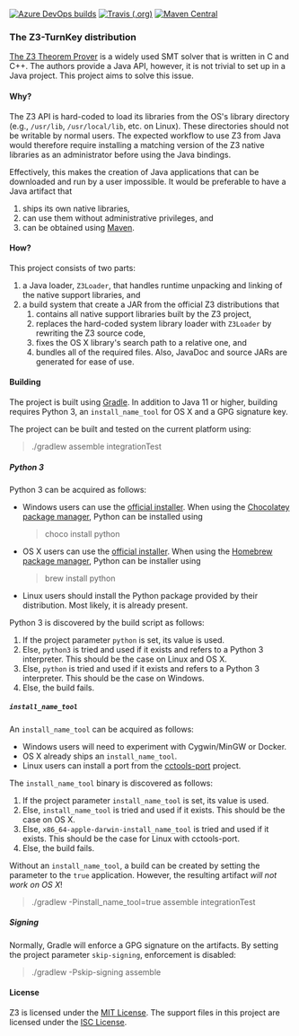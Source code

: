 [![Azure DevOps builds](https://img.shields.io/azure-devops/build/tudo-aqua/z3-turnkey/1?logo=azure-pipelines)](https://dev.azure.com/tudo-aqua/z3-turnkey)
[![Travis (.org)](https://img.shields.io/travis/tudo-aqua/z3-turnkey?logo=travis)](https://travis-ci.com/tudo-aqua/z3-turnkey)
[![Maven Central](https://img.shields.io/maven-central/v/io.github.tudo-aqua/z3-turnkey?logo=apache-maven)](https://search.maven.org/artifact/io.github.tudo-aqua/z3-turnkey)
### The Z3-TurnKey distribution

[The Z3 Theorem Prover](https://github.com/Z3Prover/z3/) is a widely used SMT solver that is written in C and C++. The
authors provide a Java API, however, it is not trivial to set up in a Java project. This project aims to solve this
issue.

#### Why?

The Z3 API is hard-coded to load its libraries from the OS's library directory (e.g., `/usr/lib`, `/usr/local/lib`,
etc. on Linux). These directories should not be writable by normal users. The expected workflow to use Z3 from Java
would therefore require installing a matching version of the Z3 native libraries as an administrator before using the
Java bindings.

Effectively, this makes the creation of Java applications that can be downloaded and run by a user impossible. It would
be preferable to have a Java artifact that
1. ships its own native libraries,
2. can use them without administrative privileges, and
3. can be obtained using [Maven](https://maven.apache.org/).

#### How?

This project consists of two parts:
1. a Java loader, `Z3Loader`, that handles runtime unpacking and linking of the native support libraries, and
2. a build system that create a JAR from the official Z3 distributions that
    1. contains all native support libraries built by the Z3 project,
    2. replaces the hard-coded system library loader with `Z3Loader` by rewriting the Z3 source code,
    3. fixes the OS X library's search path to a relative one, and
    3. bundles all of the required files.
Also, JavaDoc and source JARs are generated for ease of use.

#### Building

The project is built using [Gradle](https://gradle.org/). In addition to Java 11 or higher, building requires Python 3,
an `install_name_tool` for OS X and a GPG signature key.

The project can be built and tested on the current platform using:
> ./gradlew assemble integrationTest

##### Python 3

Python 3 can be acquired as follows:
- Windows users can use the [official installer](https://www.python.org/downloads/windows/). When using the
  [Chocolatey package manager](https://chocolatey.org/), Python can be installed using
  > choco install python
- OS X users can use the [official installer](https://www.python.org/downloads/mac-osx/). When using the
  [Homebrew package manager](https://brew.sh/), Python can be installer using
  > brew install python
- Linux users should install the Python package provided by their distribution. Most likely, it is already present.

Python 3 is discovered by the build script as follows:
1. If the project parameter `python` is set, its value is used.
2. Else, `python3` is tried and used if it exists and refers to a Python 3 interpreter. This should be the case on Linux
   and OS X.
3. Else, `python` is tried and used if it exists and refers to a Python 3 interpreter. This should be the case on
   Windows.
4. Else, the build fails.

##### `install_name_tool`

An `install_name_tool` can be acquired as follows:
- Windows users will need to experiment with Cygwin/MinGW or Docker.
- OS X already ships an `install_name_tool`.
- Linux users can install a port from the [cctools-port](https://github.com/tpoechtrager/cctools-port/) project. 

The `install_name_tool` binary is discovered as follows:
1. If the project parameter `install_name_tool` is set, its value is used.
2. Else, `install_name_tool` is tried and used if it exists. This should be the case on OS X.
3. Else, `x86_64-apple-darwin-install_name_tool` is tried and used if it exists. This should be the case for Linux with
   cctools-port.
4. Else, the build fails.

Without an `install_name_tool`, a build can be created by setting the parameter to the `true` application. However, the
resulting artifact *will not work on OS X*!
> ./gradlew -Pinstall_name_tool=true assemble integrationTest

##### Signing

Normally, Gradle will enforce a GPG signature on the artifacts. By setting the project parameter `skip-signing`,
enforcement is disabled:
> ./gradlew -Pskip-signing assemble


#### License

Z3 is licensed under the [MIT License](https://github.com/Z3Prover/z3/blob/master/LICENSE.txt). The support files in
this project are licensed under the [ISC License](https://opensource.org/licenses/ISC).